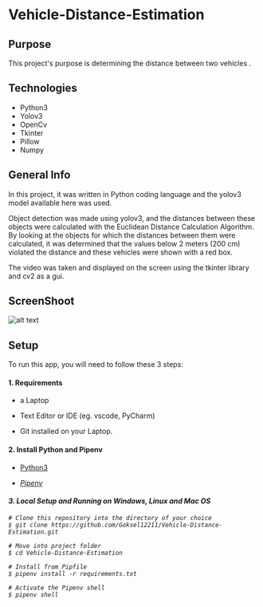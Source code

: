 # Vehicle-Distance-Estimation 
## Purpose
This project's purpose is determining the distance between two vehicles .

## Technologies
- Python3
- Yolov3
- OpenCv
- Tkinter
- Pillow
- Numpy

## General Info
In this project, it was written in Python coding language and the yolov3 model available here was used.

Object detection was made using yolov3, and the distances between these objects were calculated with the Euclidean Distance Calculation Algorithm. By looking at the objects for which the distances between them were calculated, it was determined that the values below 2 meters (200 cm) violated the distance and these vehicles were shown with a red box.

The video was taken and displayed on the screen using the tkinter library and cv2 as a gui.

## ScreenShoot
![alt text](https://github.com/Goksel12211/Vehicle-Distance-Estimation/blob/main/input/demo.png?raw=true)

## Setup
To run this app, you will need to follow these 3 steps:

#### 1. Requirements
- a Laptop

- Text Editor or IDE (eg. vscode, PyCharm)

- Git installed on your Laptop.

#### 2. Install Python and Pipenv
- <a href="https://www.python.org/downloads/release/python-3101/">Python3<i height="28"></a>

- <a href="https://pipenv-es.readthedocs.io/es/stable/">Pipenv<i height="28"></a>
#### 3. Local Setup and Running on Windows, Linux and Mac OS

  ```
  # Clone this repository into the directory of your choice
  $ git clone https://github.com/Goksel12211/Vehicle-Distance-Estimation.git
  
  # Move into project folder
  $ cd Vehicle-Distance-Estimation
  
  # Install from Pipfile
  $ pipenv install -r requirements.txt 
  
  # Activate the Pipenv shell
  $ pipenv shell
  
  
